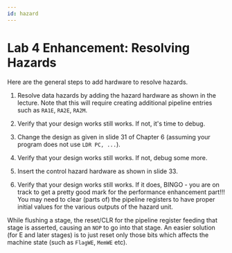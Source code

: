```yaml
---
id: hazard
---
```

# Lab 4 Enhancement: Resolving Hazards

Here are the general steps to add hardware to resolve hazards.

1. Resolve data hazards by adding the hazard hardware as shown in the lecture. Note that this will require creating additional pipeline entries such as `RA1E`, `RA2E`, `RA2M`.

2. Verify that your design works still works. If not, it's time to debug. 

3. Change the design as given in slide 31 of Chapter 6 (assuming your program does not use `LDR PC, ...`).

4. Verify that your design works still works. If not, debug some more. 

5. Insert the control hazard hardware as shown in slide 33.

6. Verify that your design works still works. If it does, BINGO - you are on track to get a pretty good mark for the performance enhancement part!!! You may need to clear (parts of) the pipeline registers to have proper initial values for the various outputs of the hazard unit.

While flushing a stage, the reset/CLR for the pipeline register feeding that stage is asserted, causing an `NOP` to go into that stage. An easier solution (for E and later stages) is to just reset only those bits which affects the machine state (such as `FlagWE`, `MemWE` etc).
